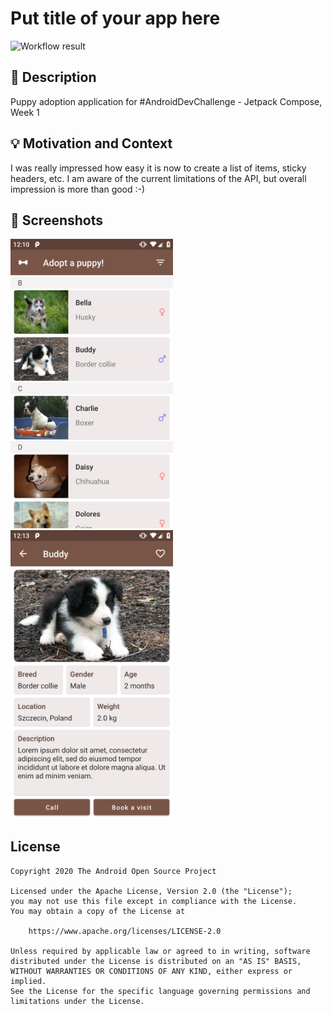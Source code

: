 # Put title of your app here

<!--- Replace <OWNER> with your Github Username and <REPOSITORY> with the name of your repository. -->
<!--- You can find both of these in the url bar when you open your repository in github. -->
![Workflow result](https://github.com/bartoszostrowski/Android-Dev-Challenge-Jetpack-Compose-Week-1/workflows/Check/badge.svg)


## :scroll: Description
Puppy adoption application for #AndroidDevChallenge - Jetpack Compose, Week 1


## :bulb: Motivation and Context
I was really impressed how easy it is now to create a list of items, sticky headers, etc.
I am aware of the current limitations of the API, but overall impression is more than good :-)


## :camera_flash: Screenshots
<!-- You can add more screenshots here if you like -->
<img src="/results/screenshot_1.png" width="260">&emsp;<img src="/results/screenshot_2.png" width="260">

## License
```
Copyright 2020 The Android Open Source Project

Licensed under the Apache License, Version 2.0 (the "License");
you may not use this file except in compliance with the License.
You may obtain a copy of the License at

    https://www.apache.org/licenses/LICENSE-2.0

Unless required by applicable law or agreed to in writing, software
distributed under the License is distributed on an "AS IS" BASIS,
WITHOUT WARRANTIES OR CONDITIONS OF ANY KIND, either express or implied.
See the License for the specific language governing permissions and
limitations under the License.
```